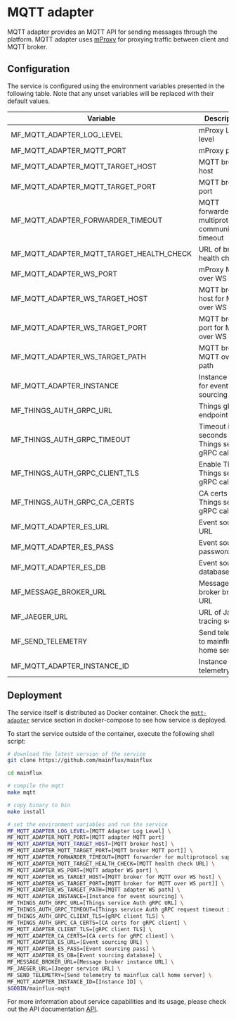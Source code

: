 # MQTT adapter

MQTT adapter provides an MQTT API for sending messages through the platform.
MQTT adapter uses [mProxy](https://github.com/mainflux/mproxy) for proxying
traffic between client and MQTT broker.

## Configuration

The service is configured using the environment variables presented in the
following table. Note that any unset variables will be replaced with their
default values.

| Variable                                 | Description                                            | Default                          |
| ---------------------------------------- | ------------------------------------------------------ | -------------------------------- |
| MF_MQTT_ADAPTER_LOG_LEVEL                | mProxy Log level                                       | info                             |
| MF_MQTT_ADAPTER_MQTT_PORT                | mProxy port                                            | 1883                             |
| MF_MQTT_ADAPTER_MQTT_TARGET_HOST         | MQTT broker host                                       | 0.0.0.0                          |
| MF_MQTT_ADAPTER_MQTT_TARGET_PORT         | MQTT broker port                                       | 1883                             |
| MF_MQTT_ADAPTER_FORWARDER_TIMEOUT        | MQTT forwarder for multiprotocol communication timeout | 30s                              |
| MF_MQTT_ADAPTER_MQTT_TARGET_HEALTH_CHECK | URL of broker health check                             | ""                               |
| MF_MQTT_ADAPTER_WS_PORT                  | mProxy MQTT over WS port                               | 8080                             |
| MF_MQTT_ADAPTER_WS_TARGET_HOST           | MQTT broker host for MQTT over WS                      | localhost                        |
| MF_MQTT_ADAPTER_WS_TARGET_PORT           | MQTT broker port for MQTT over WS                      | 8080                             |
| MF_MQTT_ADAPTER_WS_TARGET_PATH           | MQTT broker MQTT over WS path                          | /mqtt                            |
| MF_MQTT_ADAPTER_INSTANCE                 | Instance name for event sourcing                       | ""                               |
| MF_THINGS_AUTH_GRPC_URL                  | Things gRPC endpoint URL                               | localhost:7000                   |
| MF_THINGS_AUTH_GRPC_TIMEOUT              | Timeout in seconds for Things service gRPC calls       | 1s                               |
| MF_THINGS_AUTH_GRPC_CLIENT_TLS           | Enable TLS for Things service gRPC calls               | false                            |
| MF_THINGS_AUTH_GRPC_CA_CERTS             | CA certs for Things service gRPC calls                 | ""                               |
| MF_MQTT_ADAPTER_ES_URL                   | Event sourcing URL                                     | localhost:6379                   |
| MF_MQTT_ADAPTER_ES_PASS                  | Event sourcing password                                | ""                               |
| MF_MQTT_ADAPTER_ES_DB                    | Event sourcing database                                | "0"                              |
| MF_MESSAGE_BROKER_URL                    | Message broker broker URL                              | nats://127.0.0.1:4222            |
| MF_JAEGER_URL                            | URL of Jaeger tracing service                          | "http://jaeger:14268/api/traces" |
| MF_SEND_TELEMETRY                        | Send telemetry to mainflux call home server            | true                             |
| MF_MQTT_ADAPTER_INSTANCE_ID              | Instance ID for telemetry                              | ""                               |

## Deployment

The service itself is distributed as Docker container. Check the [`mqtt-adapter`](https://github.com/mainflux/mainflux/blob/master/docker/docker-compose.yml#L219-L243) service section in
docker-compose to see how service is deployed.

To start the service outside of the container, execute the following shell script:

```bash
# download the latest version of the service
git clone https://github.com/mainflux/mainflux

cd mainflux

# compile the mqtt
make mqtt

# copy binary to bin
make install

# set the environment variables and run the service
MF_MQTT_ADAPTER_LOG_LEVEL=[MQTT Adapter Log Level] \
MF_MQTT_ADAPTER_MQTT_PORT=[MQTT adapter MQTT port]
MF_MQTT_ADAPTER_MQTT_TARGET_HOST=[MQTT broker host] \
MF_MQTT_ADAPTER_MQTT_TARGET_PORT=[MQTT broker MQTT port]] \
MF_MQTT_ADAPTER_FORWARDER_TIMEOUT=[MQTT forwarder for multiprotocol support timeout] \
MF_MQTT_ADAPTER_MQTT_TARGET_HEALTH_CHECK=[MQTT health check URL] \
MF_MQTT_ADAPTER_WS_PORT=[MQTT adapter WS port] \
MF_MQTT_ADAPTER_WS_TARGET_HOST=[MQTT broker for MQTT over WS host] \
MF_MQTT_ADAPTER_WS_TARGET_PORT=[MQTT broker for MQTT over WS port]] \
MF_MQTT_ADAPTER_WS_TARGET_PATH=[MQTT adapter WS path] \
MF_MQTT_ADAPTER_INSTANCE=[Instance for event sourcing] \
MF_THINGS_AUTH_GRPC_URL=[Things service Auth gRPC URL] \
MF_THINGS_AUTH_GRPC_TIMEOUT=[Things service Auth gRPC request timeout in seconds] \
MF_THINGS_AUTH_GRPC_CLIENT_TLS=[gRPC client TLS] \
MF_THINGS_AUTH_GRPC_CA_CERTS=[CA certs for gRPC client] \
MF_MQTT_ADAPTER_CLIENT_TLS=[gRPC client TLS] \
MF_MQTT_ADAPTER_CA_CERTS=[CA certs for gRPC client] \
MF_MQTT_ADAPTER_ES_URL=[Event sourcing URL] \
MF_MQTT_ADAPTER_ES_PASS=[Event sourcing pass] \
MF_MQTT_ADAPTER_ES_DB=[Event sourcing database] \
MF_MESSAGE_BROKER_URL=[Message broker instance URL] \
MF_JAEGER_URL=[Jaeger service URL] \
MF_SEND_TELEMETRY=[Send telemetry to mainflux call home server] \
MF_MQTT_ADAPTER_INSTANCE_ID=[Instance ID] \
$GOBIN/mainflux-mqtt
```

For more information about service capabilities and its usage, please check out the API documentation [API](https://github.com/mainflux/mainflux/blob/master/api/mqtt.yml).

